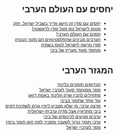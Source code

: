 <div dir="rtl" markdown="1">

# יחסים עם העולם הערבי

* [יחסים עם סודן זה הישג אדיר בשביל ישראל. חזק](https://twitter.com/netanyahu/status/1224453960485855232?s=20)
* [מטוס לישראל טס מעל סודן לראשונה!](https://rotter.net/forum/scoops1/604214.shtml)
* [הסכם עם העולם הערבי!](https://twitter.com/SeanDurns/status/1227638626374295553?s=20)
* [הערבים מבינים שהפלסטינאים הם מקור הבעיה](https://twitter.com/ManaOfir/status/1223225888961187840)
* [סודן מרשה לישראל לטוס בשמיה](https://www.reuters.com/article/us-israel-sudan/sudan-gives-israel-initial-okay-for-overflights-official-idUSKBN1ZZ31V?fbclid=IwAR3LiPXedVzfVPbfo4tJUlgYZ8MozFgF7MPnb8WFXhyhlAeUf2-GQzd3Ebs)
* [מוחמד סעוד מעריץ של ביבי](https://twitter.com/mohsaud08/status/1227340886046101507?s=20)

# המגזר הערבי

* [הבדואים תומכים בליכוד](https://www.facebook.com/permalink.php?story_fbid=3804685229612735&id=1105781849503100)
* [מסר ממוחמד סעוד לערביי ישראל](https://twitter.com/mohsaud08/status/1228100405982162944?s=20)
* [מתחילים להבין שרק הליכוד באמת דואג](https://www.facebook.com/groups/173336523277857/permalink/539732383304934/)
* [עוד אחד שתומך בביבי](https://twitter.com/sari_azoulay/status/1371809174598905862?s=20)
* [מרצה ערבי: מי שלא מצביע לימין גורם לשפיכת דמים](https://twitter.com/ayeletsl/status/1224419208563449857?s=20)
* [ביבי מתראיין אצל מדיה ערבית-ישראלית](https://www.panet.co.il/article/2848711)
* [ערבים מגיעים לכינוסים של ביבי](https://twitter.com/Israelcohen911/status/1225340928526897152?s=20)
* [ערבי תומך טרור לשעבר מסביר למה הוא תומך בימין](https://youtu.be/4-ocMtc5gww)
* [מסר לערביי ישראל](https://youtu.be/p7A1xzyJcbo)

</div>

